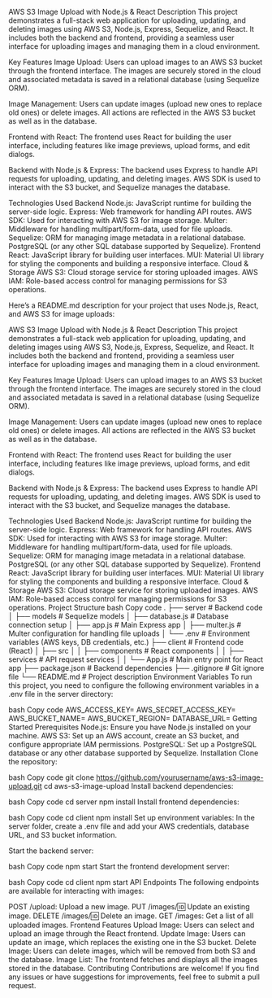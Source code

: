 AWS S3 Image Upload with Node.js & React
Description
This project demonstrates a full-stack web application for uploading, updating, and deleting images using AWS S3, Node.js, Express, Sequelize, and React. It includes both the backend and frontend, providing a seamless user interface for uploading images and managing them in a cloud environment.

Key Features
Image Upload: Users can upload images to an AWS S3 bucket through the frontend interface. The images are securely stored in the cloud and associated metadata is saved in a relational database (using Sequelize ORM).

Image Management: Users can update images (upload new ones to replace old ones) or delete images. All actions are reflected in the AWS S3 bucket as well as in the database.

Frontend with React: The frontend uses React for building the user interface, including features like image previews, upload forms, and edit dialogs.

Backend with Node.js & Express: The backend uses Express to handle API requests for uploading, updating, and deleting images. AWS SDK is used to interact with the S3 bucket, and Sequelize manages the database.

Technologies Used
Backend
Node.js: JavaScript runtime for building the server-side logic.
Express: Web framework for handling API routes.
AWS SDK: Used for interacting with AWS S3 for image storage.
Multer: Middleware for handling multipart/form-data, used for file uploads.
Sequelize: ORM for managing image metadata in a relational database.
PostgreSQL (or any other SQL database supported by Sequelize).
Frontend
React: JavaScript library for building user interfaces.
MUI: Material UI library for styling the components and building a responsive interface.
Cloud & Storage
AWS S3: Cloud storage service for storing uploaded images.
AWS IAM: Role-based access control for managing permissions for S3 operations.

Here’s a README.md description for your project that uses Node.js, React, and AWS S3 for image uploads:

AWS S3 Image Upload with Node.js & React
Description
This project demonstrates a full-stack web application for uploading, updating, and deleting images using AWS S3, Node.js, Express, Sequelize, and React. It includes both the backend and frontend, providing a seamless user interface for uploading images and managing them in a cloud environment.

Key Features
Image Upload: Users can upload images to an AWS S3 bucket through the frontend interface. The images are securely stored in the cloud and associated metadata is saved in a relational database (using Sequelize ORM).

Image Management: Users can update images (upload new ones to replace old ones) or delete images. All actions are reflected in the AWS S3 bucket as well as in the database.

Frontend with React: The frontend uses React for building the user interface, including features like image previews, upload forms, and edit dialogs.

Backend with Node.js & Express: The backend uses Express to handle API requests for uploading, updating, and deleting images. AWS SDK is used to interact with the S3 bucket, and Sequelize manages the database.

Technologies Used
Backend
Node.js: JavaScript runtime for building the server-side logic.
Express: Web framework for handling API routes.
AWS SDK: Used for interacting with AWS S3 for image storage.
Multer: Middleware for handling multipart/form-data, used for file uploads.
Sequelize: ORM for managing image metadata in a relational database.
PostgreSQL (or any other SQL database supported by Sequelize).
Frontend
React: JavaScript library for building user interfaces.
MUI: Material UI library for styling the components and building a responsive interface.
Cloud & Storage
AWS S3: Cloud storage service for storing uploaded images.
AWS IAM: Role-based access control for managing permissions for S3 operations.
Project Structure
bash
Copy code
.
├── server                   # Backend code
│   ├── models               # Sequelize models
│   ├── database.js          # Database connection setup
│   ├── app.js               # Main Express app
│   ├── multer.js            # Multer configuration for handling file uploads
│   └── .env                 # Environment variables (AWS keys, DB credentials, etc.)
├── client                   # Frontend code (React)
│   ├── src
│   │   ├── components       # React components
│   │   ├── services         # API request services
│   │   └── App.js           # Main entry point for React app
├── package.json             # Backend dependencies
├── .gitignore               # Git ignore file
└── README.md                # Project description
Environment Variables
To run this project, you need to configure the following environment variables in a .env file in the server directory:

bash
Copy code
AWS_ACCESS_KEY=<Your AWS Access Key>
AWS_SECRET_ACCESS_KEY=<Your AWS Secret Access Key>
AWS_BUCKET_NAME=<Your S3 Bucket Name>
AWS_BUCKET_REGION=<Your S3 Bucket Region>
DATABASE_URL=<Your Database Connection URL>
Getting Started
Prerequisites
Node.js: Ensure you have Node.js installed on your machine.
AWS S3: Set up an AWS account, create an S3 bucket, and configure appropriate IAM permissions.
PostgreSQL: Set up a PostgreSQL database or any other database supported by Sequelize.
Installation
Clone the repository:

bash
Copy code
git clone https://github.com/yourusername/aws-s3-image-upload.git
cd aws-s3-image-upload
Install backend dependencies:

bash
Copy code
cd server
npm install
Install frontend dependencies:

bash
Copy code
cd client
npm install
Set up environment variables: In the server folder, create a .env file and add your AWS credentials, database URL, and S3 bucket information.

Start the backend server:

bash
Copy code
npm start
Start the frontend development server:

bash
Copy code
cd client
npm start
API Endpoints
The following endpoints are available for interacting with images:

POST /upload: Upload a new image.
PUT /images/:id: Update an existing image.
DELETE /images/:id: Delete an image.
GET /images: Get a list of all uploaded images.
Frontend Features
Upload Image: Users can select and upload an image through the React frontend.
Update Image: Users can update an image, which replaces the existing one in the S3 bucket.
Delete Image: Users can delete images, which will be removed from both S3 and the database.
Image List: The frontend fetches and displays all the images stored in the database.
Contributing
Contributions are welcome! If you find any issues or have suggestions for improvements, feel free to submit a pull request.
